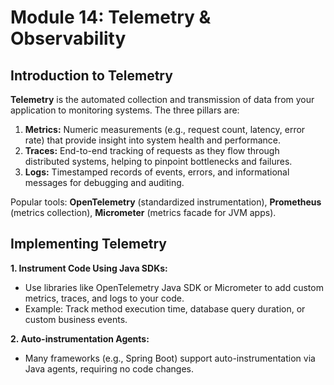 # Module 14: Telemetry & Observability

## Introduction to Telemetry

**Telemetry** is the automated collection and transmission of data from your application to monitoring systems. The three pillars are:

1. **Metrics:** Numeric measurements (e.g., request count, latency, error rate) that provide insight into system health and performance.
2. **Traces:** End-to-end tracking of requests as they flow through distributed systems, helping to pinpoint bottlenecks and failures.
3. **Logs:** Timestamped records of events, errors, and informational messages for debugging and auditing.

Popular tools: **OpenTelemetry** (standardized instrumentation), **Prometheus** (metrics collection), **Micrometer** (metrics facade for JVM apps).

## Implementing Telemetry

**1. Instrument Code Using Java SDKs:**
  - Use libraries like OpenTelemetry Java SDK or Micrometer to add custom metrics, traces, and logs to your code.
  - Example: Track method execution time, database query duration, or custom business events.

**2. Auto-instrumentation Agents:**
  - Many frameworks (e.g., Spring Boot) support auto-instrumentation via Java agents, requiring no code changes.
